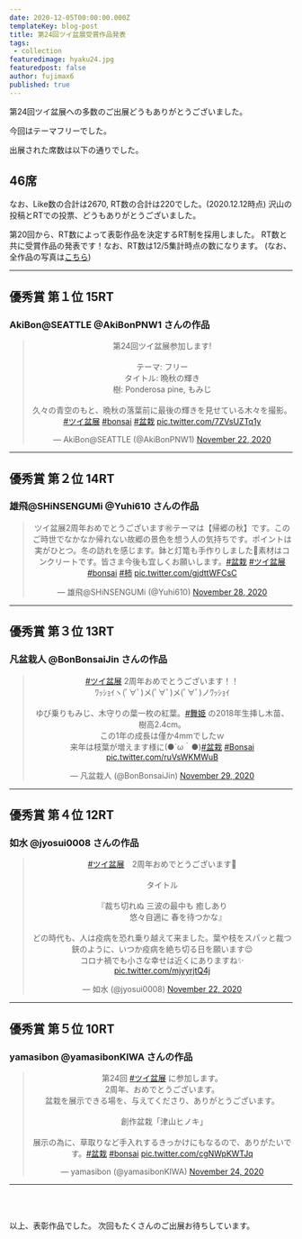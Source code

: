 ```yaml
---
date: 2020-12-05T00:00:00.000Z
templateKey: blog-post
title: 第24回ツイ盆展受賞作品発表
tags:
 - collection
featuredimage: hyaku24.jpg
featuredpost: false
author: fujimax6
published: true
---
```

第24回ツイ盆展への多数のご出展どうもありがとうございました。

今回はテーマフリーでした。

出展された席数は以下の通りでした。

## 46席

なお、Like数の合計は2670, RT数の合計は220でした。(2020.12.12時点)
沢山の投稿とRTでの投票、どうもありがとうございました。

第20回から、RT数によって表彰作品を決定するRT制を採用しました。
RT数と共に受賞作品の発表です！なお、RT数は12/5集計時点の数になります。
(なお、全作品の写真は[こちら](/blog/twibonten-24-photo/))

---

## 優秀賞 第１位 15RT

### AkiBon@SEATTLE @AkiBonPNW1 さんの作品 
<center>
<blockquote class="twitter-tweet"><p lang="ja" dir="ltr">第24回ツイ盆展参加します!<br><br>テーマ: フリー<br>タイトル: 晩秋の輝き<br>樹: Ponderosa pine, もみじ<br><br>久々の青空のもと、晩秋の落葉前に最後の輝きを見せている木々を撮影。<a href="https://twitter.com/hashtag/%E3%83%84%E3%82%A4%E7%9B%86%E5%B1%95?src=hash&amp;ref_src=twsrc%5Etfw">#ツイ盆展</a> <a href="https://twitter.com/hashtag/bonsai?src=hash&amp;ref_src=twsrc%5Etfw">#bonsai</a> <a href="https://twitter.com/hashtag/%E7%9B%86%E6%A0%BD?src=hash&amp;ref_src=twsrc%5Etfw">#盆栽</a> <a href="https://t.co/7ZVsUZTq1y">pic.twitter.com/7ZVsUZTq1y</a></p>&mdash; AkiBon@SEATTLE (@AkiBonPNW1) <a href="https://twitter.com/AkiBonPNW1/status/1330323572506562560?ref_src=twsrc%5Etfw">November 22, 2020</a></blockquote>
</center>

---

## 優秀賞 第２位 14RT

### 雄飛@SHiNSENGUMi @Yuhi610 さんの作品 
<center>
<blockquote class="twitter-tweet"><p lang="ja" dir="ltr">ツイ盆展2周年おめでとうございます㊗️テーマは【帰郷の秋】です。このご時世でなかなか帰れない故郷の景色を想う人の気持ちです。ポイントは実がひとつ。冬の訪れを感じます。鉢と灯篭も手作りしました🤲素材はコンクリートです。皆さま今後も宜しくお願いします。<a href="https://twitter.com/hashtag/%E7%9B%86%E6%A0%BD?src=hash&amp;ref_src=twsrc%5Etfw">#盆栽</a> <a href="https://twitter.com/hashtag/%E3%83%84%E3%82%A4%E7%9B%86%E5%B1%95?src=hash&amp;ref_src=twsrc%5Etfw">#ツイ盆展</a> <a href="https://twitter.com/hashtag/bonsai?src=hash&amp;ref_src=twsrc%5Etfw">#bonsai</a> <a href="https://twitter.com/hashtag/%E6%9F%BF?src=hash&amp;ref_src=twsrc%5Etfw">#柿</a> <a href="https://t.co/gjdttWFCsC">pic.twitter.com/gjdttWFCsC</a></p>&mdash; 雄飛@SHiNSENGUMi (@Yuhi610) <a href="https://twitter.com/Yuhi610/status/1332484814042144768?ref_src=twsrc%5Etfw">November 28, 2020</a></blockquote>
</center>

---

## 優秀賞 第３位 13RT

### 凡盆栽人 @BonBonsaiJin さんの作品 
<center>
<blockquote class="twitter-tweet"><p lang="ja" dir="ltr"><a href="https://twitter.com/hashtag/%E3%83%84%E3%82%A4%E7%9B%86%E5%B1%95?src=hash&amp;ref_src=twsrc%5Etfw">#ツイ盆展</a> 2周年おめでとうございます！！<br>​ﾜｯｼｮｲヽ(ﾟ∀ﾟ)メ(ﾟ∀ﾟ)メ(ﾟ∀ﾟ)ノﾜｯｼｮｲ<br><br>ゆび乗りもみじ、木守りの葉一枚の紅葉。<a href="https://twitter.com/hashtag/%E8%88%9E%E5%A7%AB?src=hash&amp;ref_src=twsrc%5Etfw">#舞姫</a> の2018年生挿し木苗、樹高2.4cm。<br>この1年の成長は僅か4mmでしたｗ<br>来年は枝葉が増えます様に(●´ω｀●)<a href="https://twitter.com/hashtag/%E7%9B%86%E6%A0%BD?src=hash&amp;ref_src=twsrc%5Etfw">#盆栽</a> <a href="https://twitter.com/hashtag/Bonsai?src=hash&amp;ref_src=twsrc%5Etfw">#Bonsai</a> <a href="https://t.co/ruVsWKMWuB">pic.twitter.com/ruVsWKMWuB</a></p>&mdash; 凡盆栽人 (@BonBonsaiJin) <a href="https://twitter.com/BonBonsaiJin/status/1332881132170317825?ref_src=twsrc%5Etfw">November 29, 2020</a></blockquote>
</center>

---

## 優秀賞 第４位 12RT

### 如水 @jyosui0008 さんの作品 
<center>
<blockquote class="twitter-tweet"><p lang="ja" dir="ltr"><a href="https://twitter.com/hashtag/%E3%83%84%E3%82%A4%E7%9B%86%E5%B1%95?src=hash&amp;ref_src=twsrc%5Etfw">#ツイ盆展</a>　2周年おめでとうございます🎊<br><br>タイトル<br><br>『裁ち切れぬ 三波の最中も 癒しあり<br>　　　　悠々自適に 春を待つかな』<br><br>どの時代も、人は疫病を恐れ乗り越えて来ました。葉や枝をスパッと裁つ鋏のように、いつか疫病を絶ち切る日を願います😌<br>コロナ禍でも小さな幸せは近くにありますね✨ <a href="https://t.co/mjyyrjtQ4j">pic.twitter.com/mjyyrjtQ4j</a></p>&mdash; 如水 (@jyosui0008) <a href="https://twitter.com/jyosui0008/status/1330459360858959874?ref_src=twsrc%5Etfw">November 22, 2020</a></blockquote>
</center>

---

## 優秀賞 第５位 10RT

### yamasibon @yamasibonKIWA さんの作品 
<center>
<blockquote class="twitter-tweet"><p lang="ja" dir="ltr">第24回 <a href="https://twitter.com/hashtag/%E3%83%84%E3%82%A4%E7%9B%86%E5%B1%95?src=hash&amp;ref_src=twsrc%5Etfw">#ツイ盆展</a> に参加します。<br>2周年、おめでとうございます。<br>盆栽を展示できる場を、与えてくださり、ありがとうございます。<br><br>創作盆栽「津山ヒノキ｣<br><br>展示の為に、草取りなど手入れするきっかけにもなるので、ありがたいです。<a href="https://twitter.com/hashtag/%E7%9B%86%E6%A0%BD?src=hash&amp;ref_src=twsrc%5Etfw">#盆栽</a> <a href="https://twitter.com/hashtag/bonsai?src=hash&amp;ref_src=twsrc%5Etfw">#bonsai</a> <a href="https://t.co/cgNWpKWTJq">pic.twitter.com/cgNWpKWTJq</a></p>&mdash; yamasibon (@yamasibonKIWA) <a href="https://twitter.com/yamasibonKIWA/status/1331138905874173952?ref_src=twsrc%5Etfw">November 24, 2020</a></blockquote>
</center>

---

<div>&nbsp;</div>
<div>&nbsp;</div>

以上、表彰作品でした。
次回もたくさんのご出展お待ちしています。
